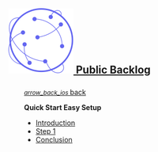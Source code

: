 <a class="a-logo" href="https://www.publicbacklog.com/">
    <h2 class="h2-logo">
        <img class="img-logo" src="/assets/white_bg_pb_logo.svg">
        <span class="text-logo">Public Backlog</span>
    </h2>
    <h2 style="font-size: 1.875rem; font-weight: 600; margin: auto; display: none;">
        <img style="display: inline-block; margin-top: -0.25rem;" src="/assets/white_bg_pb_logo.svg">
    </h2>
</a>

<div style="margin-top:1.5rem; padding-left:2rem;">
<span stlye="">
  <a href="/">
    <i class="material-icons-two-tone" style="font-size: 12px;" >
      arrow_back_ios
    </i>
    back
  </a>
</span>

**Quick Start Easy Setup**
  - [Introduction](/quick-start-easy/?id=quick-installation-guide)
  - [Step 1](/quick-start-easy/?id=first-things-first)
  - [Conclusion](/quick-start-easy/?id=that39s-it)



</div>